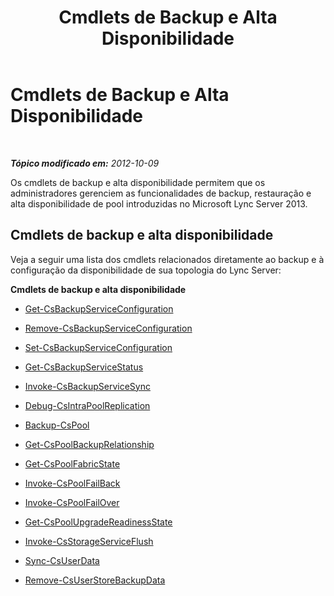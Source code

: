 ﻿---
title: Cmdlets de Backup e Alta Disponibilidade
TOCTitle: Cmdlets de Backup e Alta Disponibilidade
ms:assetid: 5aff41a3-7a0e-4c51-9d5f-7f08e36bf046
ms:mtpsurl: https://technet.microsoft.com/pt-br/library/JJ204925(v=OCS.15)
ms:contentKeyID: 49306823
ms.date: 05/19/2016
mtps_version: v=OCS.15
ms.translationtype: HT
---

# Cmdlets de Backup e Alta Disponibilidade

 

_**Tópico modificado em:** 2012-10-09_

Os cmdlets de backup e alta disponibilidade permitem que os administradores gerenciem as funcionalidades de backup, restauração e alta disponibilidade de pool introduzidas no Microsoft Lync Server 2013.

## Cmdlets de backup e alta disponibilidade

Veja a seguir uma lista dos cmdlets relacionados diretamente ao backup e à configuração da disponibilidade de sua topologia do Lync Server:

**Cmdlets de backup e alta disponibilidade**

  - [Get-CsBackupServiceConfiguration](get-csbackupserviceconfiguration.md)

  - [Remove-CsBackupServiceConfiguration](remove-csbackupserviceconfiguration.md)

  - [Set-CsBackupServiceConfiguration](set-csbackupserviceconfiguration.md)

  - [Get-CsBackupServiceStatus](get-csbackupservicestatus.md)

  - [Invoke-CsBackupServiceSync](invoke-csbackupservicesync.md)

  - [Debug-CsIntraPoolReplication](debug-csintrapoolreplication.md)

  - [Backup-CsPool](backup-cspool.md)

  - [Get-CsPoolBackupRelationship](get-cspoolbackuprelationship.md)

  - [Get-CsPoolFabricState](get-cspoolfabricstate.md)

  - [Invoke-CsPoolFailBack](invoke-cspoolfailback.md)

  - [Invoke-CsPoolFailOver](invoke-cspoolfailover.md)

  - [Get-CsPoolUpgradeReadinessState](get-cspoolupgradereadinessstate.md)

  - [Invoke-CsStorageServiceFlush](invoke-csstorageserviceflush.md)

  - [Sync-CsUserData](sync-csuserdata.md)

  - [Remove-CsUserStoreBackupData](remove-csuserstorebackupdata.md)


